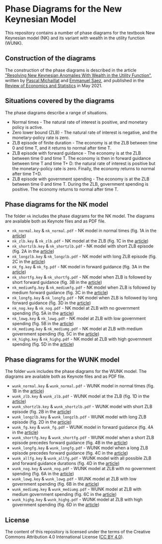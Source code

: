 # Phase Diagrams for the New Keynesian Model

This repository contains a number of phase diagrams for the textbook New Keynesian model (NK) and its variant with wealth in the utility function (WUNK). 

## Construction of the diagrams

The construction of the phase diagrams is described in the article ["Resolving New Keynesian Anomalies With Wealth in the Utility Function"](https://www.pascalmichaillat.org/11.html), written by [Pascal Michaillat](https://www.pascalmichaillat.org) and [Emmanuel Saez](https://eml.berkeley.edu/~saez/), and published in the [Review of Economics and Statistics](https://doi.org/10.1162/rest_a_00893) in May 2021.

## Situations covered by the diagrams

The phase diagrams describe a range of situations.

+ Normal times  -  The natural rate of interest is positive, and monetary policy is active.
+ Zero lower bound (ZLB) - The natural rate of interest is negative, and the monetary-policy rate is zero.
+ ZLB episode of finite duration - The economy is at the ZLB between time 0 and time T, and it returns to normal after time T.
+ ZLB episode with forward guidance - The economy is at the ZLB between time 0 and time T. The economy is then in forward guidance between time T and time T+ D: the natural rate of interest is positive but the monetary-policy rate is zero. Finally, the economy returns to normal after time T+D. 
+ ZLB episode with government spending - The economy is at the ZLB between time 0 and time T. During the ZLB, government spending is positive. The economy returns to normal after time T.

## Phase diagrams for the NK model

The folder `nk` includes the phase diagrams for the NK model. The diagrams are available both as Keynote files and as PDF file.

+ `nk_normal.key` & `nk_normal.pdf` - NK model in normal times (fig. 1A in the [article](https://doi.org/10.1162/rest_a_00893))
+ `nk_zlb.key` & `nk_zlb.pdf` - NK model at the ZLB (fig. 1C in the [article](https://doi.org/10.1162/rest_a_00893))
+ `nk_shortzlb.key` & `nk_shortzlb.pdf` - NK model with short ZLB episode (fig. 2A in the [article](https://doi.org/10.1162/rest_a_00893))
+ `nk_longzlb.key` & `nk_longzlb.pdf` - NK model with long ZLB episode (fig. 2C in the [article](https://doi.org/10.1162/rest_a_00893))
+ `nk_fg.key` & `nk_fg.pdf` - NK model in forward guidance (fig. 3A in the [article](https://doi.org/10.1162/rest_a_00893))
+ `nk_shortfg.key` & `nk_shortfg.pdf` - NK model when ZLB is followed by short forward guidance (fig. 3B in the [article](https://doi.org/10.1162/rest_a_00893))
+ `nk_mediumfg.key` & `nk_mediumfg.pdf` - NK model when ZLB is followed by medium forward guidance (fig. 3C in the [article](https://doi.org/10.1162/rest_a_00893))
+ `nk_longfg.key` & `nk_longfg.pdf` - NK model when ZLB is followed by long forward guidance (fig. 3D in the [article](https://doi.org/10.1162/rest_a_00893))
+ `nk_nog.key` & `nk_nog.pdf` - NK model at ZLB with no government spending (fig. 5A in the [article](https://doi.org/10.1162/rest_a_00893))
+ `nk_lowg.key` & `nk_lowg.pdf` - NK model at ZLB with low government spending (fig. 5B in the [article](https://doi.org/10.1162/rest_a_00893))
+ `nk_mediumg.key` & `nk_mediumg.pdf` - NK model at ZLB with medium government spending (fig. 5C in the [article](https://doi.org/10.1162/rest_a_00893))
+ `nk_highg.key` & `nk_highg.pdf` - NK model at ZLB with high government spending (fig. 5D in the [article](https://doi.org/10.1162/rest_a_00893))

## Phase diagrams for the WUNK model

The folder `wunk` includes the phase diagrams for the WUNK model. The diagrams are available both as Keynote files and as PDF file.

+ `wunk_normal.key` & `wunk_normal.pdf` - WUNK model in normal times (fig. 1B in the [article](https://doi.org/10.1162/rest_a_00893))
+ `wunk_zlb.key` & `wunk_zlb.pdf` - WUNK model at the ZLB (fig. 1D in the [article](https://doi.org/10.1162/rest_a_00893))
+ `wunk_shortzlb.key` & `wunk_shortzlb.pdf` - WUNK model with short ZLB episode (fig. 2B in the [article](https://doi.org/10.1162/rest_a_00893))
+ `wunk_longzlb.key` & `wunk_longzlb.pdf` - WUNK model with long ZLB episode (fig. 2D in the [article](https://doi.org/10.1162/rest_a_00893))
+ `wunk_fg.key` & `wunk_fg.pdf` - WUNK model in forward guidance (fig. 4A in the [article](https://doi.org/10.1162/rest_a_00893))
+ `wunk_shortfg.key` & `wunk_shortfg.pdf` - WUNK model when a short ZLB episode precedes forward guidance (fig. 4B in the [article](https://doi.org/10.1162/rest_a_00893))
+ `wunk_longfg.key` & `wunk_longfg.pdf` - WUNK model when a long ZLB episode precedes forward guidance (fig. 4C in the [article](https://doi.org/10.1162/rest_a_00893))
+ `wunk_allfg.key` & `wunk_allfg.pdf` - WUNK model with all possible ZLB and forward guidance durations (fig. 4D in the [article](https://doi.org/10.1162/rest_a_00893))
+ `wunk_nog.key` & `wunk_nog.pdf` - WUNK model at ZLB with no government spending (fig. 6A in the [article](https://doi.org/10.1162/rest_a_00893))
+ `wunk_lowg.key` & `wunk_lowg.pdf` - WUNK model at ZLB with low government spending (fig. 6B in the [article](https://doi.org/10.1162/rest_a_00893))
+ `wunk_mediumg.key` & `wunk_mediumg.pdf` - WUNK model at ZLB with medium government spending (fig. 6C in the [article](https://doi.org/10.1162/rest_a_00893))
+ `wunk_highg.key` & `wunk_highg.pdf` - WUNK model at ZLB with high government spending (fig. 6D in the [article](https://doi.org/10.1162/rest_a_00893))

## License

The content of this repository is licensed under the terms of the Creative Commons Attribution 4.0 International License ([CC BY 4.0](http://creativecommons.org/licenses/by/4.0/)).
